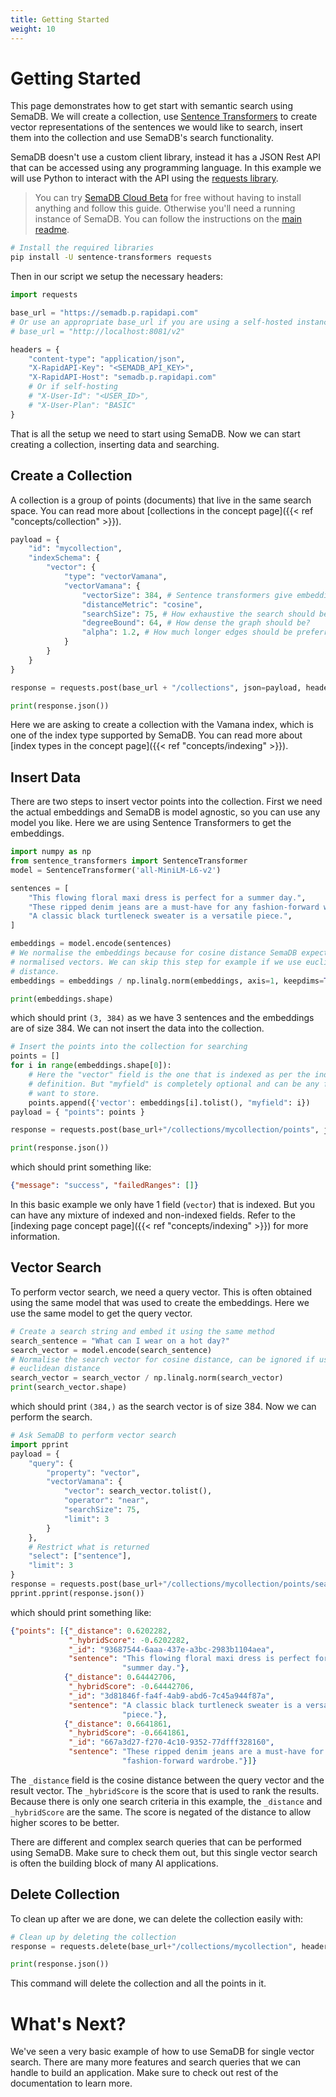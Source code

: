 ```yaml
---
title: Getting Started
weight: 10
---
```


# Getting Started

This page demonstrates how to get start with semantic search using SemaDB. We will create a collection, use [Sentence Transformers](https://www.sbert.net/) to create vector representations of the sentences we would like to search, insert them into the collection and use SemaDB's search functionality.

SemaDB doesn't use a custom client library, instead it has a JSON Rest API that can be accessed using any programming language. In this example we will use Python to interact with the API using the [requests library](https://requests.readthedocs.io/en/latest/).

> You can try [SemaDB Cloud Beta](https://rapidapi.com/semafind-semadb/api/semadb) for free without having to install anything and follow this guide. Otherwise you'll need a running instance of SemaDB. You can follow the instructions on the [main readme](/).

```bash
# Install the required libraries
pip install -U sentence-transformers requests
```

Then in our script we setup the necessary headers:

```python
import requests

base_url = "https://semadb.p.rapidapi.com"
# Or use an appropriate base_url if you are using a self-hosted instance, e.g.
# base_url = "http://localhost:8081/v2"

headers = {
	"content-type": "application/json",
	"X-RapidAPI-Key": "<SEMADB_API_KEY>",
	"X-RapidAPI-Host": "semadb.p.rapidapi.com"
    # Or if self-hosting
    # "X-User-Id": "<USER_ID>",
    # "X-User-Plan": "BASIC"
}
```

That is all the setup we need to start using SemaDB. Now we can start creating a collection, inserting data and searching.

## Create a Collection

A collection is a group of points (documents) that live in the same search space. You can read more about [collections in the concept page]({{< ref "concepts/collection" >}}).

```python
payload = {
	"id": "mycollection",
    "indexSchema": {
        "vector": {
            "type": "vectorVamana",
            "vectorVamana": {
                "vectorSize": 384, # Sentence transformers give embeddings of size 384
                "distanceMetric": "cosine",
                "searchSize": 75, # How exhaustive the search should be?
                "degreeBound": 64, # How dense the graph should be?
                "alpha": 1.2, # How much longer edges should be preferred?
            }
        }
    }
}

response = requests.post(base_url + "/collections", json=payload, headers=headers)

print(response.json())
```

Here we are asking to create a collection with the Vamana index, which is one of the index type supported by SemaDB. You can read more about [index types in the concept page]({{< ref "concepts/indexing" >}}).

## Insert Data

There are two steps to insert vector points into the collection. First we need the actual embeddings and SemaDB is model agnostic, so you can use any model you like. Here we are using Sentence Transformers to get the embeddings.

```python
import numpy as np
from sentence_transformers import SentenceTransformer
model = SentenceTransformer('all-MiniLM-L6-v2')

sentences = [
    "This flowing floral maxi dress is perfect for a summer day.",
    "These ripped denim jeans are a must-have for any fashion-forward wardrobe.",
    "A classic black turtleneck sweater is a versatile piece.",
]

embeddings = model.encode(sentences)
# We normalise the embeddings because for cosine distance SemaDB expects
# normalised vectors. We can skip this step for example if we use euclidean
# distance.
embeddings = embeddings / np.linalg.norm(embeddings, axis=1, keepdims=True)

print(embeddings.shape)
```

which should print `(3, 384)` as we have 3 sentences and the embeddings are of size 384. We can not insert the data into the collection.

```python
# Insert the points into the collection for searching
points = []
for i in range(embeddings.shape[0]):
    # Here the "vector" field is the one that is indexed as per the indexSchema
    # definition. But "myfield" is completely optional and can be any field you
    # want to store.
    points.append({'vector': embeddings[i].tolist(), "myfield": i})
payload = { "points": points }

response = requests.post(base_url+"/collections/mycollection/points", json=payload, headers=headers)

print(response.json())
```

which should print something like:

```json
{"message": "success", "failedRanges": []}
```

In this basic example we only have 1 field (`vector`) that is indexed. But you can have any mixture of indexed and non-indexed fields. Refer to the [indexing page concept page]({{< ref "concepts/indexing" >}}) for more information.

## Vector Search

To perform vector search, we need a query vector. This is often obtained using the same model that was used to create the embeddings. Here we use the same model to get the query vector.

```python
# Create a search string and embed it using the same method
search_sentence = "What can I wear on a hot day?"
search_vector = model.encode(search_sentence)
# Normalise the search vector for cosine distance, can be ignored if using
# euclidean distance
search_vector = search_vector / np.linalg.norm(search_vector)
print(search_vector.shape)
```

which should print `(384,)` as the search vector is of size 384. Now we can perform the search.

```python
# Ask SemaDB to perform vector search
import pprint
payload = {
    "query": {
        "property": "vector",
        "vectorVamana": {
            "vector": search_vector.tolist(),
            "operator": "near",
            "searchSize": 75,
            "limit": 3
        }
    },
    # Restrict what is returned
    "select": ["sentence"],
    "limit": 3
}
response = requests.post(base_url+"/collections/mycollection/points/search", json=payload, headers=headers)
pprint.pprint(response.json())
```

which should print something like:

```json
{"points": [{"_distance": 0.6202282,
             "_hybridScore": -0.6202282,
             "_id": "93687544-6aaa-437e-a3bc-2983b1104aea",
             "sentence": "This flowing floral maxi dress is perfect for a "
                         "summer day."},
            {"_distance": 0.64442706,
             "_hybridScore": -0.64442706,
             "_id": "3d81846f-fa4f-4ab9-abd6-7c45a944f87a",
             "sentence": "A classic black turtleneck sweater is a versatile "
                         "piece."},
            {"_distance": 0.6641861,
             "_hybridScore": -0.6641861,
             "_id": "667a3d27-f270-4c10-9352-77dfff328160",
             "sentence": "These ripped denim jeans are a must-have for any "
                         "fashion-forward wardrobe."}]}
```

The `_distance` field is the cosine distance between the query vector and the result vector. The `_hybridScore` is the score that is used to rank the results. Because there is only one search criteria in this example, the `_distance` and `_hybridScore` are the same. The score is negated of the distance to allow higher scores to be better.

There are different and complex search queries that can be performed using SemaDB. Make sure to check them out, but this single vector search is often the building block of many AI applications.

## Delete Collection

To clean up after we are done, we can delete the collection easily with:

```python
# Clean up by deleting the collection
response = requests.delete(base_url+"/collections/mycollection", headers=headers)

print(response.json())
```

This command will delete the collection and all the points in it.

# What's Next?

We've seen a very basic example of how to use SemaDB for single vector search. There are many more features and search queries that we can handle to build an application. Make sure to check out rest of the documentation to learn more.
